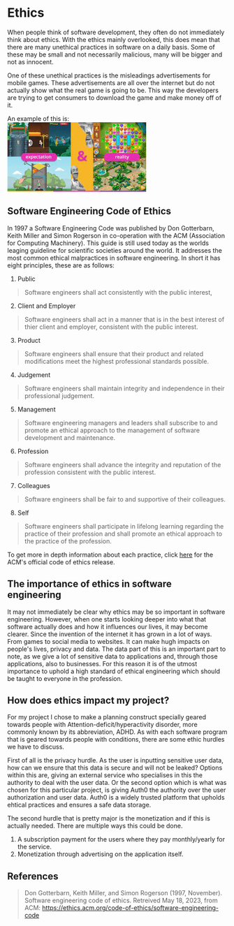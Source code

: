 # Ethics
When people think of software development, they often do not immediately think about ethics. With the ethics mainly overlooked, this does mean that there are many unethical practices in software on a daily basis. Some of these may be small and not necessarily malicious, many will be bigger and not as innocent. 

One of these unethical practices is the misleadings advertisements for mobile games. These advertisements are all over the internet but do not actually show what the real game is going to be. This way the developers are trying to get consumers to download the game and make money off of it. 

An example of this is:<br>
![Example of a mobile game ad](Images/../../Images/Ethics1.jpg)

## Software Engineering Code of Ethics
In 1997 a Software Engineering Code was published by Don Gotterbarn, Keith Miller and Simon Rogerson in co-operation with the ACM (Association for Computing Machinery). This guide is still used today as the worlds leaging guideline for scientific societies around the world. It addresses the most common ethical malpractices in software engineering. In short it has eight principles, these are as follows:
1. Public
> Software engineers shall act consistently with the public interest,
2. Client and Employer
> Software engineers shall act in a manner that is in the best interest of thier client and employer, consistent with the public interest.
3. Product
> Software engineers shall ensure that their product and related modifications meet the highest professional standards possible.
4. Judgement
> Software engineers shall maintain integrity and independence in their professional judgement.
5. Management
> Software engineering managers and leaders shall subscribe to and promote an ethical approach to the management of software development and maintenance. 
6. Profession
> Software engineers shall advance the integrity and reputation of the profession consistent with the public interest.
7. Colleagues
> Software engineers shall be fair to and supportive of their colleagues.
8. Self
> Software engineers shall participate in lifelong learning regarding the practice of their profession and shall promote an ethical approach to the practice of the profession. 

To get more in depth information about each practice, click [here](https://ethics.acm.org/code-of-ethics/software-engineering-code/) for the ACM's official code of ethics release. 

## The importance of ethics in software engineering
It may not immediately be clear why ethics may be so important in software engineering. However, when one starts looking deeper into what that software actually does and how it influences our lives, it may become clearer. Since the invention of the internet it has grown in a lot of ways. From games to social media to websites. It can make hugh impacts on people's lives, privacy and data. The data part of this is an important part to note, as we give a lot of sensitive data to applications and, through those applications, also to businesses. For this reason it is of the utmost importance to uphold a high standard of ethical engineering which should be taught to everyone in the profession. 

## How does ethics impact my project?
For my project I chose to make a planning construct specially geared towards people with Attention-deficit/hyperactivity disorder, more commonly known by its abbreviation, ADHD. As with each software program that is geared towards people with conditions, there are some ethic hurdles we have to discuss.

First of all is the privacy hurdle. As the user is inputting sensitive user data, how can we ensure that this data is secure and will not be leaked? Options within this are, giving an external service who specialises in this the authority to deal with the user data. Or the second option which is what was chosen for this particular project, is giving Auth0 the authority over the user authorization and user data. Auth0 is a widely trusted platform that upholds ehtical practices and ensures a safe data storage. 

The second hurdle that is pretty major is the monetization and if this is actually needed. There are multiple ways this could be done.
1. A subscription payment for the users where they pay monthly/yearly for the service.
2. Monetization through advertising on the application itself. 

## References
>Don Gotterbarn, Keith Miller, and Simon Rogerson (1997, November). Software engineering code of ethics. Retreived May 18, 2023, from ACM: https://ethics.acm.org/code-of-ethics/software-engineering-code

